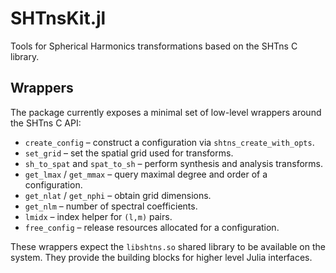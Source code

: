 # SHTnsKit.jl

Tools for Spherical Harmonics transformations based on the SHTns C library.

## Wrappers

The package currently exposes a minimal set of low-level wrappers around the
SHTns C API:

- `create_config` – construct a configuration via `shtns_create_with_opts`.
- `set_grid` – set the spatial grid used for transforms.
- `sh_to_spat` and `spat_to_sh` – perform synthesis and analysis transforms.
- `get_lmax` / `get_mmax` – query maximal degree and order of a configuration.
- `get_nlat` / `get_nphi` – obtain grid dimensions.
- `get_nlm` – number of spectral coefficients.
- `lmidx` – index helper for `(l,m)` pairs.
- `free_config` – release resources allocated for a configuration.

These wrappers expect the `libshtns.so` shared library to be available on the
system. They provide the building blocks for higher level Julia interfaces.
